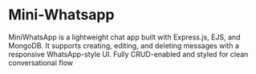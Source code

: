 # Mini-Whatsapp
MiniWhatsApp is a lightweight chat app built with Express.js, EJS, and MongoDB. It supports creating, editing, and deleting messages with a responsive WhatsApp-style UI. Fully CRUD-enabled and styled for clean conversational flow
